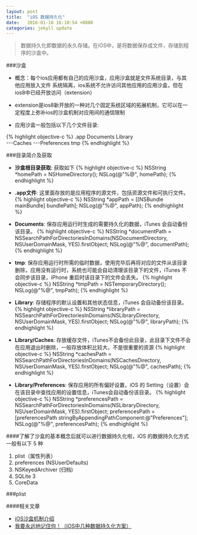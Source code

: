 ```yaml
---
layout: post
title:  "iOS 数据持久化"
date:   2016-01-18 16:10:54 +0800
categories: jekyll update
---
```

>数据持久化即数据的永久存储。在iOS中，是将数据保存成文件，存储到程序的沙盒中。

###沙盒
* 概念：每个ios应用都有自己的应用沙盒，应用沙盒就是文件系统目录，与其他应用放入文件 系统隔离，ios系统不允许访问其他应用的应用沙盒，但在ios8中已经开放访问（extension）

* extension是ios8新开放的一种对几个固定系统区域的拓展机制，它可以在一定程度上弥补ios的沙盒机制对应用间的通信限制

* 应用沙盒一般包括以下几个文件目录:

{% highlight objective-c %}
.app
Documents
Library  
---Caches
---Preferences
tmp
{% endhighlight %}

###目录简介及获取
* **沙盒根目录获取**: 获取如下
{% highlight objective-c %}
NSString *homePath = NSHomeDirectory();
NSLog(@"%@", homePath);
{% endhighlight %}

* **.app文件**: 这里面存放的是应用程序的源文件，包括资源文件和可执行文件。
{% highlight objective-c %}
NSString *appPath = [[NSBundle mainBundle] bundlePath];
NSLog(@"%@", appPath);
{% endhighlight %}

* **Documents**: 保存应用运行时生成的需要持久化的数据，iTunes 会自动备份该目录。
{% highlight objective-c %}
NSString *documentPath = NSSearchPathForDirectoriesInDomains(NSDocumentDirectory, NSUserDomainMask, YES).firstObject;
NSLog(@"%@", documentPath);
{% endhighlight %}

* **tmp**: 保存应用运行时所需的临时数据，使用完毕后再将对应的文件从该目录删除，应用没有运行时，系统也可能会自动清理该目录下的文件，iTunes 不会同步该目录，iPhone 重启时该目录下的文件会丢失。
{% highlight objective-c %}
NSString *tmpPath = NSTemporaryDirectory();
NSLog(@"%@", tmpPath);
{% endhighlight %}

* **Library**: 存储程序的默认设置和其他状态信息，iTunes 会自动备份该目录。
{% highlight objective-c %}
NSString *libraryPath = NSSearchPathForDirectoriesInDomains(NSLibraryDirectory, NSUserDomainMask, YES).firstObject;
NSLog(@"%@", libraryPath);
{% endhighlight %}

* **Library/Caches**: 存放缓存文件，iTunes不会备份此目录，此目录下文件不会在应用退出时删除，一般存放体积比较大，不是很重要的资源
{% highlight objective-c %}
NSString *cachesPath = NSSearchPathForDirectoriesInDomains(NSCachesDirectory, NSUserDomainMask, YES).firstObject;
NSLog(@"%@", cachesPath);
{% endhighlight %}

* **Library/Preferences**: 保存应用的所有偏好设置，iOS 的 Setting（设置）会在该目录中查找应用的设置信息，iTunes会自动备份该目录。
{% highlight objective-c %}
NSString *preferencesPath = NSSearchPathForDirectoriesInDomains(NSLibraryDirectory, NSUserDomainMask, YES).firstObject;
preferencesPath = [preferencesPath stringByAppendingPathComponent:@"Preferences"];
NSLog(@"%@", preferencesPath);
{% endhighlight %}

####了解了沙盒的基本概念后就可以进行数据持久化啦，iOS 的数据持久化方式一般有以下 5 种
1. plist（属性列表）
2. preferences (NSUserDefaults)
3. NSKeyedArchiver (归档)
4. SQLite 3
5. CoreData

###plist




####相关文章
* [iOS沙盒机制介绍](http://www.jianshu.com/p/2944233ebac4)
* [我要永远地记住你！（iOS中几种数据持久化方案）](http://www.jianshu.com/p/7616cbd72845)
